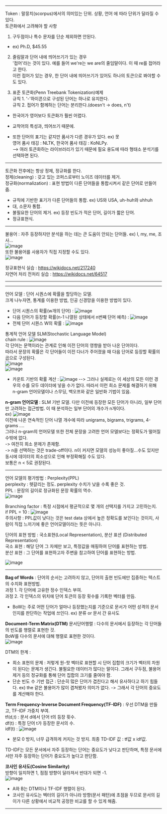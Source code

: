 ***
Token : 말뭉치(scorpus)에서의 의미있는 단위. 상황, 언어 에 따라 단위가 달라질 수 있다.  
토큰화에서 고려해야 할 사항  
1) 구두점이나 특수 문자를 단순 제외하면 안된다.  
 - ex) Ph.D, $45.55  
2) 줄림말과 단어 내에 띄어쓰기가 있는 경우  
'접어'라는 것이 있다. 예를 들어 we're는 we are의 줄임말이다. 이 때 re를 접어라고 한다.  
이런 접어가 있는 경우, 한 단어 내에 띄어쓰기가 있어도 하나의 토큰으로 봐야할 수도 있다.  

3) 표준 토큰화(Penn Treebank Tokenization)예제  
규칙 1. '-'하이픈으로 구성된 단어는 하나로 유지한다.  
규칙 2. 접어가 함께하는 단어는 분리한다.(doesn't -> does, n't)   
 - 한국어가 영어보다 토큰화가 훨씬 어렵다.  
 - 교착어의 특성과, 띄어쓰기 때문에.  

 - 또한 단어의 표기는 같지만 품사가 다른 경우가 있다. ex) 못  
영어 품사 태깅 : NLTK, 한국어 품사 태깅 : KoNLPy.  
 --> 여러 토큰화하는 라이브러리가 있기 때문에 필요 용도에 따라 형태소 분석기를 선택하면 된다.  

***

토큰화 전후에는 항상 정제, 정규화를 한다.  
정제(cleaning) : 갖고 있는 코퍼스로부터 노이즈 데이터를 제거.  
정규화(normalization) : 표현 방법이 다른 단어들을 통합시켜서 같은 단어로 만들어 줌.  
 - 규칙에 기반한 표기가 다른 단어들의 통합. ex) US와 USA, uh-huh와 uhhuh  
 - 대, 소문자 통합.  
 - 불필요한 단어의 제거. 
  ex) 등장 빈도가 적은 단어, 길이가 짧은 단어.  
 - 정규표현식.  

***

불용어 : 자주 등장하지만 분석을 하는 데는 큰 도움이 안되는 단어들. ex) I, my, me, 조사...  
![image](https://github.com/user-attachments/assets/8c0c39c9-38fd-4317-b1b4-55fe90575064)  
또한 불용어를 사용자가 직접 지정할 수도 있다.  
![image](https://github.com/user-attachments/assets/ac186076-38e9-47e8-9979-95d8338321df)  

정규표현식 실습 : https://wikidocs.net/217240  
자연어 처리 전처리 실습 : https://wikidocs.net/64517

***
***

언어 모델 : 단어 시퀀스에 확률을 할당하는 모델.  
크게 나누자면, 통계를 이용한 방법, 인공 신경망을 이용한 방법이 있다.  
 - 단어 시퀀스의 확률(w개의 단어) : ![image](https://github.com/user-attachments/assets/8c7adee2-dea9-4811-94e9-94372090cb05)
 - 다음 단어가 등장할 확률(n-1 나열된 상태에서 n번째 단어 예측) : ![image](https://github.com/user-attachments/assets/973ad4d3-9c9d-45ca-8670-4b637f08c218)
 - 전체 단어 시퀀스 W의 확률 : ![image](https://github.com/user-attachments/assets/c0b9f420-ebf0-4093-b33d-ab3c1828a79f)


통계적 언어 모델 SLM(Stochastic Language Model)  
chain rule : ![image](https://github.com/user-attachments/assets/37817c0f-eeb8-47a2-8234-109b3a690fbf)  
각 단어는 문맥이라는 관계로 인해 이전 단어의 영향을 받아 나온 단어이다.  
따라서 문장의 확률은 각 단어들이 이전 다너가 주어졌을 때 다음 단어로 등장할 확률의 곱으로 구성된다.  
![image](https://github.com/user-attachments/assets/f278bfa4-e50a-40bb-abcf-b3c0fdd6835a)  
![image](https://github.com/user-attachments/assets/734a075c-8e5b-41e8-b9ac-d006e71d1418)  
 - 카운트 기반의 확률 계산 :
![image](https://github.com/user-attachments/assets/d2bcf899-1f47-4bf3-b400-84e61c95ffe0)
 --> 그러나 실제로는 이 세상의 모든 이런 경우의 수를 모두 데이터에 넣을 수가 없다.
   따라서 이런 희소 문제를 해결하기 위해 n-gram 언어모델이나 스무딩, 백오프와 같은 일반화 기법이 있음.

**n-gram 언어모델** : SLM 기반 모델. 다만 이전에 등장한 모든 단어가 아니라, 일부 단어만 고려하는 접근방법. 이 때 분석하는 일부 단어의 개수가 n개이다.  
ex) ![image](https://github.com/user-attachments/assets/94fa13c7-d050-4d47-8c99-5e5528a7d8a6)  
이전에 나온 연속적인 단어 나열 개수에 따라 unigrams, bigrams, trigrams, 4-grams ....  
그러나 n-gram의 언어모델 또한 전체 문장을 고려한 언어 모델보다는 정확도가 떨어질 수밖에 없다.  
  -> 여전히 희소 문제가 존재함.  
  -> n을 선택하는 것은 trade-off이다. n이 커지면 모델의 성능이 좋아질...수도 있지만 동시에 데이터의 희소성으로 인해 부정확해질 수도 있다.  
  보통은 n < 5로 권장된다.  
  
***  

언어 모델의 평가방법 : Perplexity(PPL)  
perplexity : 헷갈리는 정도. perplexity 수치가 낮을 수록 좋은 것.  
PPL : 문장의 길이로 정규화된 문장 확률의 역수.    
![image](https://github.com/user-attachments/assets/371fd259-9aa0-4501-9b01-9eae31f13c0d)  

Branching factor : 특정 시점에서 평균적으로 몇 개의 선택지를 가지고 고민하는지.  
if PPL = 10 : ![image](https://github.com/user-attachments/assets/5c0ed835-ab43-4602-a9bd-30f4fe4787c3)  
주의사항 : PPL값이 낮다는 것은 test data 상에서 높은 정확도를 보인다는 것이지, 사람이 직접 느끼기에 좋은 언어모델이라는 뜻은 아니다.  

단어의 표현 방법 : 국소표현(Local Representation), 분산 표션 (Distributed Representation)  
국소 표현 : 해당 단어 그 자체만 보고, 특정값을 매핑하여 단어를 표현하는 방법.  
분산 표현 : 그 단어를 표현하고자 주변을 참고하여 단어를 표현하는 방법.  

![image](https://github.com/user-attachments/assets/b3c78be8-1802-4452-9c78-f5dc63c9540e)  
***
**Bag of Words** : 단어의 순서는 고려하지 않고, 단어의 출현 빈도에만 집중하는 텍스트의 수치화 표현방법.  
과정 1. 각 단어에 고유한 정수 인덱스 부여.  
과정 2. 각 인덱스의 위치에 단어 토큰의 등장 횟수를 기록한 벡터를 만듬.  
 - BoW는 주로 어떤 단어가 얼마나 등장했는지를 기준으로 문서가 어떤 성격의 문서인지를 판단하는 작업에 쓰인다. ex) 분류 or 문서 간 유사도

**Document-Term Matrix(DTM)** 
문서단어행렬 : 다수의 문서에서 등장하는 각 단어들의 빈도를 행렬로 표현한 것.  
BoW를 다수의 문서에 대해 행렬로 표현한 것이다.  
![image](https://github.com/user-attachments/assets/9edfa548-04ee-41d3-96f0-0856c0c66888)  

DTM의 한계 : 
 - 희소 표현의 문제 : 저렇게 원-핫 벡터로 표현할 시 단어 집합의 크기가 벡터의 차원이 된다는 문제가 생긴다.
불필요한 데이터가 많다는 말이다. 그래서 구두점, 불용어 제거 등의 정규화를 통해 단어 집합의 크기를 줄여야 함.
 - 단순 빈도 수 기반 접근 : 단순히 많은 단어가 겹친다고 해서 유사하다고 하기 힘들다.
   ex) the 같은 불용어가 많이 겹쳐봤자 의미가 없다.
   -> 그래서 각 단어의 중요도를 계산해야 한다.

**Term Frequency-Inverse Document Frequency(TF-IDF)** : 우선 DTM을 만들고, TF-IDF 가중치 부여.  
tf(d,t) : 문서 d에서 단어 t의 등장 횟수.  
df(t) : 특정 단어 t가 등장한 문서의 수.  
idf(t) : ![image](https://github.com/user-attachments/assets/617a2ad0-2cd1-4a23-abe0-f3c39dbad5e7)  
 - 분모 0 방지, 너무 급격하게 커지는 것 방지.
최종 TD-IDF 값 : tf값 x idf값.

TD-IDF는 모든 문서에서 자주 등장하는 단어는 중요도가 낮다고 판단하며, 특정 문서에서만 자주 등장하는 단어가 중요도가 높다고 판단함.  

**코사인 유사도(Cosine Similarity)**  
방향이 일치하면 1, 점점 방향이 달라져서 반대가 되면 -1.  
![image](https://github.com/user-attachments/assets/7048fcf0-4cf6-4e47-968f-1591db1f0824)  
 - A와 B는 DTM이나 TF-IDF 행렬이 된다.
 - 코사인 유사도는 벡터의 길이가 아니라 방향(문서 패턴)에 초점을 두므로 문서의 길이가 다른 상황에서 비교적 공정한 비교를 할 수 있게 해줌.

***  



















